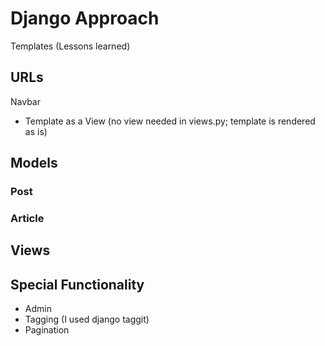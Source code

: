 # Django Approach

Templates (Lessons learned)

## URLs

Navbar
* Template as a View (no view needed in views.py; template is rendered as is)

## Models

### Post

### Article

## Views

## Special Functionality

* Admin
* Tagging (I used django taggit)
* Pagination
